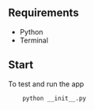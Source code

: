 ## Requirements

- Python
- Terminal

## Start

To test and run the app

```
    python __init__.py
```
